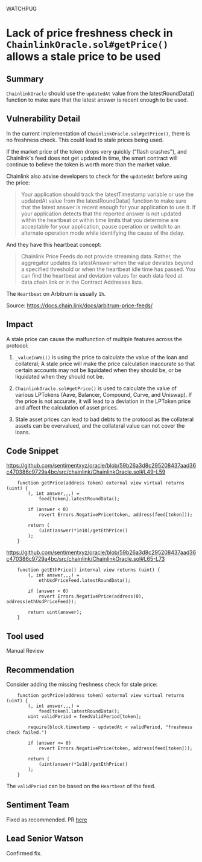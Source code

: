 WATCHPUG
# Lack of price freshness check in `ChainlinkOracle.sol#getPrice()` allows a stale price to be used

## Summary

`ChainlinkOracle` should use the `updatedAt` value from the latestRoundData() function to make sure that the latest answer is recent enough to be used.

## Vulnerability Detail

In the current implementation of `ChainlinkOracle.sol#getPrice()`, there is no freshness check. This could lead to stale prices being used.

If the market price of the token drops very quickly ("flash crashes"), and Chainlink's feed does not get updated in time, the smart contract will continue to believe the token is worth more than the market value.

Chainlink also advise developers to check for the `updatedAt` before using the price:

> Your application should track the latestTimestamp variable or use the updatedAt value from the latestRoundData() function to make sure that the latest answer is recent enough for your application to use it. If your application detects that the reported answer is not updated within the heartbeat or within time limits that you determine are acceptable for your application, pause operation or switch to an alternate operation mode while identifying the cause of the delay.

And they have this heartbeat concept:

> Chainlink Price Feeds do not provide streaming data. Rather, the aggregator updates its latestAnswer when the value deviates beyond a specified threshold or when the heartbeat idle time has passed. You can find the heartbeat and deviation values for each data feed at data.chain.link or in the Contract Addresses lists.

The `Heartbeat` on Arbitrum is usually `1h`.

Source: https://docs.chain.link/docs/arbitrum-price-feeds/

## Impact

A stale price can cause the malfunction of multiple features across the protocol:

1. `_valueInWei()` is using the price to calculate the value of the loan and collateral; A stale price will make the price calculation inaccurate so that certain accounts may not be liquidated when they should be, or be liquidated when they should not be.

2. `ChainlinkOracle.sol#getPrice()` is used to calculate the value of various LPTokens (Aave, Balancer, Compound, Curve, and Uniswap). If the price is not accurate, it will lead to a deviation in the LPToken price and affect the calculation of asset prices.

3. Stale asset prices can lead to bad debts to the protocol as the collateral assets can be overvalued, and the collateral value can not cover the loans.

## Code Snippet

https://github.com/sentimentxyz/oracle/blob/59b26a3d8c295208437aad36c470386c9729a4bc/src/chainlink/ChainlinkOracle.sol#L49-L59

```solidity
    function getPrice(address token) external view virtual returns (uint) {
        (, int answer,,,) =
            feed[token].latestRoundData();

        if (answer < 0)
            revert Errors.NegativePrice(token, address(feed[token]));

        return (
            (uint(answer)*1e18)/getEthPrice()
        );
    }
```

https://github.com/sentimentxyz/oracle/blob/59b26a3d8c295208437aad36c470386c9729a4bc/src/chainlink/ChainlinkOracle.sol#L65-L73

```solidity
    function getEthPrice() internal view returns (uint) {
        (, int answer,,,) =
            ethUsdPriceFeed.latestRoundData();

        if (answer < 0)
            revert Errors.NegativePrice(address(0), address(ethUsdPriceFeed));

        return uint(answer);
    }
```

## Tool used

Manual Review

## Recommendation

Consider adding the missing freshness check for stale price:

```solidity
    function getPrice(address token) external view virtual returns (uint) {
        (, int answer,,,) =
            feed[token].latestRoundData();
        uint validPeriod = feedValidPeriod[token];

        require(block.timestamp - updatedAt < validPeriod, "freshness check failed.")

        if (answer <= 0)
            revert Errors.NegativePrice(token, address(feed[token]));

        return (
            (uint(answer)*1e18)/getEthPrice()
        );
    }
```

The `validPeriod` can be based on the `Heartbeat` of the feed.

## Sentiment Team
Fixed as recommended. PR [here](https://github.com/sentimentxyz/oracle/pull/38)

## Lead Senior Watson
Confirmed fix. 
